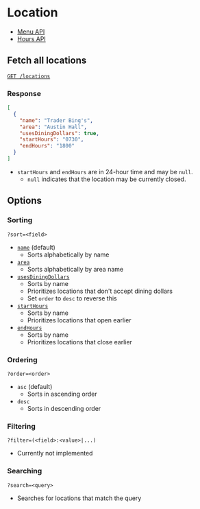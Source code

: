 # Location

- [Menu API](./locations_menus.md)
- [Hours API](./locations_hours.md)

## Fetch all locations

[`GET /locations`](https://beaver-eats-backend-demo.fly.dev/locations)

### Response

```json
[
  {
    "name": "Trader Bing's",
    "area": "Austin Hall",
    "usesDiningDollars": true,
    "startHours": "0730",
    "endHours": "1800"
  }
]
```

- `startHours` and `endHours` are in 24-hour time and may be `null`.
  - `null` indicates that the location may be currently closed.

## Options

### Sorting

`?sort=<field>`

- [`name`](https://beaver-eats-backend-demo.fly.dev/locations?sort=name) (default)
  - Sorts alphabetically by name
- [`area`](https://beaver-eats-backend-demo.fly.dev/locations?sort=area)
  - Sorts alphabetically by area name
- [`usesDiningDollars`](https://beaver-eats-backend-demo.fly.dev/locations?sort=usesDiningDollars)
  - Sorts by name
  - Prioritizes locations that don't accept dining dollars
  - Set `order` to `desc` to reverse this
- [`startHours`](https://beaver-eats-backend-demo.fly.dev/locations?sort=startHours)
  - Sorts by name
  - Prioritizes locations that open earlier
- [`endHours`](https://beaver-eats-backend-demo.fly.dev/locations?sort=endHours)
  - Sorts by name
  - Prioritizes locations that close earlier

### Ordering

`?order=<order>`

- `asc` (default)
  - Sorts in ascending order
- `desc`
  - Sorts in descending order

### Filtering

`?filter=(<field>:<value>|...)`

- Currently not implemented

### Searching

`?search=<query>`

- Searches for locations that match the query
